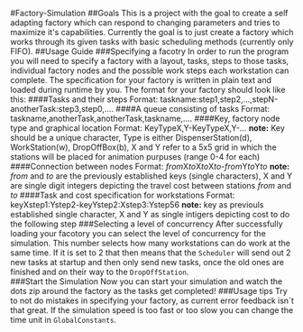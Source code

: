 #Factory-Simulation
##Goals
This is a project with the goal to create a self adapting factory which can respond to changing parameters and tries to maximize it's capabilities.
Currently the goal is to just create a factory which works through its given tasks with basic scheduling methods (currently only FIFO).
##Usage Guide
###Specifying a facotry
In order to run the program you will need to specify a factory with a layout, tasks, steps to those tasks, individual factory nodes and the possible work steps each workstation can complete.
The specification for your factory is written in plain text and loaded during runtime by you.
The format for your factory should look like this:
####Tasks and their steps
Format: taskname:step1,step2,...,stepN-anotherTask:step3,step0,....
####A queue consisting of tasks
Format: taskname,anotherTask,anotherTask,taskname,....
####Key, factory node type and graphical location
Format: KeyTypeX,Y-KeyTypeX,Y-...  **note:** Key should be a unique character, Type is either DispenserStation(d), WorkStation(w), DropOffBox(b), X and Y refer to a 5x5 grid in which the stations will be placed for animation purpuses (range 0-4 for each)
####Connection between nodes
Format: *from*X*to*X*to*X*to*-*from*Y*to*Y*to*  **note:** *from* and *to* are the previously established keys (single characters), X and Y are single digit integers depicting the travel cost between stations *from* and *to*
####Task and cost specification for workstations
Format: keyXstep1:Ystep2-keyYstep2:Xstep3:Ystep56 **note:** key as previouls established single character, X and Y as single intigers depicting cost to do the following step
###Selecting a level of concurrency
After successfully loading your facotory you can select the level of concurrency for the simulation. This number selects how many workstations can do work at the same time. If it is set to 2 that then means that the `Scheduler` will send out 2 new tasks at startup and then only send new tasks, once the old ones are finished and on their way to the `DropOffStation`.  
###Start the Simulation
Now you can start your simulation and watch the dots zip around the factory as the tasks get completed! 
###Usage tips
Try to not do mistakes in specifying your factory, as current error feedback isn´t that great.
If the simulation speed is too fast or too slow you can change the time unit in `GlobalConstants`.
